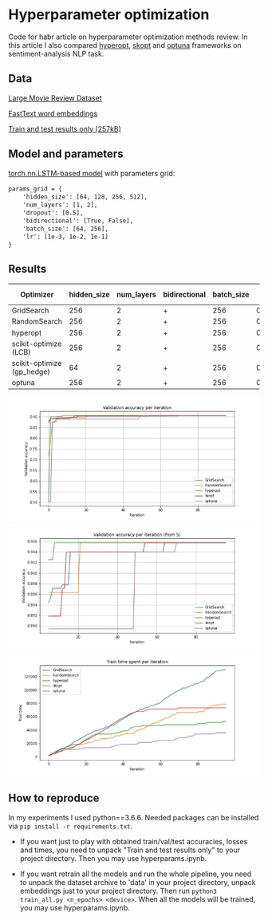 # Hyperparameter optimization

Code for habr article on hyperparameter optimization methods review. In this article I also compared [hyperopt](https://github.com/hyperopt/hyperopt), [skopt](https://scikit-optimize.github.io/stable/) and [optuna](https://github.com/optuna/optuna) frameworks on sentiment-analysis NLP task.

## Data
[Large Movie Review Dataset](https://ai.stanford.edu/~amaas/data/sentiment/aclImdb_v1.tar.gz)

[FastText word embeddings](https://dl.fbaipublicfiles.com/fasttext/vectors-english/wiki-news-300d-1M.vec.zip)

[Train and test results only (257kB)](https://drive.google.com/file/d/1leS0eFFXTo5boPDt269RofsmuMRswstl/view?usp=sharing)

## Model and parameters

[torch.nn.LSTM-based model](https://github.com/twelveth/hyperparameter_optimization/blob/main/src/lstm_model.py) with parameters grid:

```
params_grid = {
    'hidden_size': [64, 128, 256, 512],
    'num_layers': [1, 2],
    'dropout': [0.5],
    'bidirectional': [True, False],
    'batch_size': [64, 256],
    'lr': [1e-3, 1e-2, 1e-1]
}
```

## Results

| Optimizer | hidden_size | num_layers | bidirectional | batch_size | lr | Val loss | Val accuracy | Test accuracy | Time (s) |
| -------- | -------- | -------- | -------- | -------- | -------- | -------- | -------- | -------- | -------- |
| GridSearch | 256 | 2 | + | 256 | 0.01 | 0.63 | 0.906 | 0.897 | 130357 |
| RandomSearch | 256 | 2 | + | 256 | 0.01 | 0.63 | 0.906 | 0.897 | 78777 |
| hyperopt | 256 | 2 | + | 256 | 0.01 | 0.63 | 0.906 | 0.897 | 68920 |
| scikit-optimize (LCB) | 256 | 2 | + | 256 | 0.01 | 0.63 | 0.906 | 0.897 | 73423 |
| scikit-optimize (gp_hedge) | 64 | 2 | + | 256 | 0.01 | 0.69 | 0.904 | 0.900 | 61869 |
| optuna | 256 | 2 | + | 256 | 0.01 | 0.63 | 0.906 | 0.897 | 40681 |

![Accuracy from iteration](pics/acc_iter.jpg)
![Accuracy from iteration (5)](pics/acc_iter_5.jpg)
![Time from iteration](pics/time_iter.jpg)

## How to reproduce

In my experiments I used python==3.6.6. Needed packages can be installed via `pip install -r requirements.txt`.

- If you want just to play with obtained train/val/test accuracies, losses and times, you need to unpack "Train and test results only" to your project directory. Then you may use hyperparams.ipynb.

- If you want retrain all the models and run the whole pipeline, you need to unpack the dataset archive to 'data' in your project directory, unpack embeddings just to your project directory. Then run `python3 train_all.py <n_epochs> <device>`. When all the models will be trained, you may use hyperparams.ipynb.
